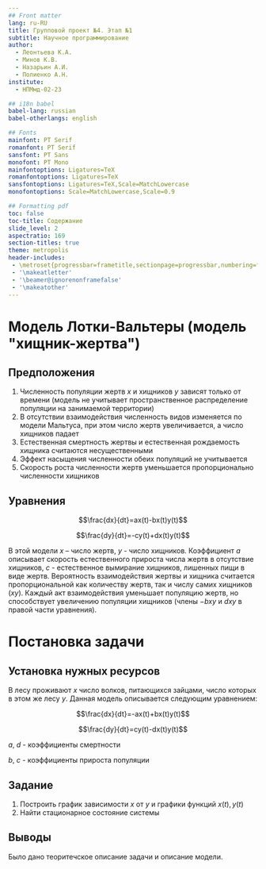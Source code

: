 ```yaml
---
## Front matter
lang: ru-RU
title: Групповой проект №4. Этап №1
subtitle: Научное программирование
author:
  - Леонтьева К.А.
  - Минов К.В.
  - Назарьин А.И.
  - Полиенко А.Н.
institute:
  - НПМмд-02-23

## i18n babel
babel-lang: russian
babel-otherlangs: english

## Fonts
mainfont: PT Serif
romanfont: PT Serif
sansfont: PT Sans
monofont: PT Mono
mainfontoptions: Ligatures=TeX
romanfontoptions: Ligatures=TeX
sansfontoptions: Ligatures=TeX,Scale=MatchLowercase
monofontoptions: Scale=MatchLowercase,Scale=0.9

## Formatting pdf
toc: false
toc-title: Содержание
slide_level: 2
aspectratio: 169
section-titles: true
theme: metropolis
header-includes:
 - \metroset{progressbar=frametitle,sectionpage=progressbar,numbering=fraction}
 - '\makeatletter'
 - '\beamer@ignorenonframefalse'
 - '\makeatother'
---
```



# Модель Лотки-Вальтеры (модель "хищник-жертва")

## Предположения

1. Численность популяции жертв $x$ и хищников $y$ зависят только от времени (модель не учитывает пространственное распределение популяции на занимаемой территории)
1. В отсутствии взаимодействия численность видов изменяется по модели Мальтуса, при этом число жертв увеличивается, а число хищников падает
1. Естественная смертность жертвы и естественная рождаемость хищника считаются несущественными
1. Эффект насыщения численности обеих популяций не учитывается
1. Скорость роста численности жертв уменьшается пропорционально численности хищников

## Уравнения

$$\frac{dx}{dt}=ax(t)-bx(t)y(t)$$

$$\frac{dy}{dt}=-cy(t)+dx(t)y(t)$$

В этой модели $x$ – число жертв, $y$ - число хищников. Коэффициент $a$ описывает скорость естественного прироста числа жертв в отсутствие хищников, $с$ - естественное вымирание хищников, лишенных пищи в виде жертв. Вероятность взаимодействия жертвы и хищника считается пропорциональной как количеству жертв, так и числу самих хищников $(xy)$. Каждый акт взаимодействия уменьшает популяцию жертв, но способствует увеличению популяции хищников (члены $-bxy$ и $dxy$ в правой части уравнения).

# Постановка задачи

## Установка нужных ресурсов

В лесу проживают $х$ число волков, питающихся зайцами, число которых в этом же лесу $у$. Данная модель описывается следующим уравнением:

$$\frac{dx}{dt}=-ax(t)+bx(t)y(t)$$

$$\frac{dy}{dt}=cy(t)-dx(t)y(t)$$

$a$, $d$ - коэффициенты смертности

$b$, $c$ - коэффициенты прироста популяции

## Задание

1. Построить график зависимости $x$ от $y$ и графики функций $x(t), y(t)$
1. Найти стационарное состояние системы

## Выводы

Было дано теоритечское описание задачи и описание модели.


